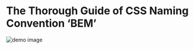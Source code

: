 # The Thorough Guide of CSS Naming Convention ‘BEM’

![demo image](https://github.com/[ShotaKarato]/[tech_talk_CSS_BEM]/blob/[master]/demo.png?raw=true)

